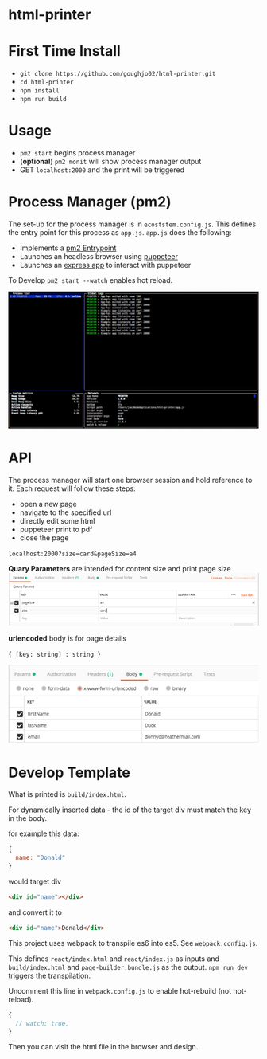 # html-printer

# First Time Install

 - `git clone https://github.com/goughjo02/html-printer.git`
 - `cd html-printer`
 - `npm install`
 - `npm run build`

# Usage

 - `pm2 start` begins process manager
 - (**optional**) `pm2 monit` will show process manager output
 - GET `localhost:2000` and the print will be triggered

 # Process Manager (pm2)

The set-up for the process manager is in `ecoststem.config.js`. This defines the entry point for this process as `app.js`.  `app.js` does the following:

 - Implements a [pm2 Entrypoint](https://pm2.io/doc/en/runtime/guide/entrypoint/)
 - Launches an headless browser using [puppeteer](https://github.com/GoogleChrome/puppeteer)
 - Launches an [express app](https://expressjs.com/) to interact with puppeteer

 To Develop `pm2 start --watch` enables hot reload.

 ![pm2-example](./examples-images/pm2-example.png)

 # API

 The process manager will start one browser session and hold reference to it. Each request will follow these steps:
 
  - open a new page
  - navigate to the specified url
  - directly edit some html
  - puppeteer print to pdf
  - close the page

  `localhost:2000?size=card&pageSize=a4`

**Quary Parameters** are intended for content size and print page size
 ![pm2-example](./examples-images/query-example.png)

**urlencoded** body is for page details

`{ [key: string] : string }`

 ![pm2-example](./examples-images/body-example.png)

 # Develop Template

 What is printed is `build/index.html`. 

 For dynamically inserted data - the id of the target div must match the key in the body.

 for example this data: 

 ````js
 {
   name: "Donald"
 }
 ````

 would target div

 ````html
 <div id="name"></div>
 ````

 and convert it to 

 ````html
 <div id="name">Donald</div>
 ````

 This project uses webpack to transpile es6 into es5. See `webpack.config.js`.
 
 This defines `react/index.html` and `react/index.js` as inputs and `build/index.html` and `page-builder.bundle.js` as the output. `npm run dev` triggers the transpilation.

  Uncomment this line in `webpack.config.js` to enable hot-rebuild (not hot-reload).
  ````js
  {
    // watch: true,
  }
  ````

  Then you can visit the html file in the browser and design.


